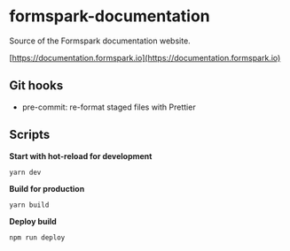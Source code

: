 # formspark-documentation

Source of the Formspark documentation website.

[https://documentation.formspark.io](https://documentation.formspark.io)

## Git hooks

- pre-commit: re-format staged files with Prettier

## Scripts

**Start with hot-reload for development**

```
yarn dev
```

**Build for production**

```
yarn build
```

**Deploy build**

```
npm run deploy
```
